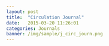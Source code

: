 ```yaml
---
layout: post
title:  "Circulation Journal"
date:   2015-03-20 11:26:01
categories: Journals
banner: /img/sample/j_circ_journ.png
---
```


